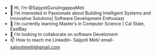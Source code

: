 - 👋 Hi, I’m @SaijyotiGurulingappaMeti
- 👀 I’m interested in Passionate about Building Intelligent Systems and Innovative Solutions| Software Development Enthusiast
- 🌱 I’m currently learning Master’s in Computer Science | Cal State, EastBay
- 💞️ I’m looking to collaborate on software Develoment
- 📫 How to reach me LinkedIn- Saijyoti Meti/ email- saijyotimetii@gmail.com


